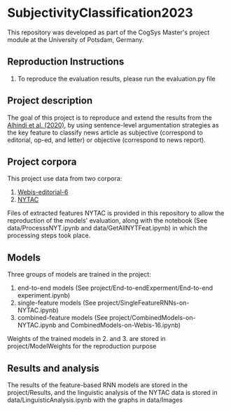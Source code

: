 # SubjectivityClassification2023

This repository was developed as part of the CogSys Master's project module at the University of Potsdam, Germany.

## Reproduction Instructions

1. To reproduce the evaluation results, please run the evaluation.py file

## Project description

The goal of this project is to reproduce and extend the results from the [Alhindi et al. (2020)](https://aclanthology.org/2020.coling-main.540.pdf), by using sentence-level argumentation strategies as the key feature to classify news article as subjective (correspond to editorial, op-ed, and letter) or objective (correspond to news report).

## Project corpora

This project use data from two corpora:
1. [Webis-editorial-6](https://webis.de/data/webis-editorials-16.html)
2. [NYTAC](https://catalog.ldc.upenn.edu/LDC2008T19)

Files of extracted features NYTAC is provided in this repository to allow the reproduction of the models' evaluation, along with the notebook (See data/ProcesssNYT.ipynb and data/GetAllNYTFeat.ipynb) in which the processing steps took place.

## Models
Three groups of models are trained in the project:
1. end-to-end models (See project/End-to-endExperment/End-to-end experiment.ipynb)
2. single-feature models (See project/SingleFeatureRNNs-on-NYTAC.ipynb)
3. combined-feature models (See project/CombinedModels-on-NYTAC.ipynb and CombinedModels-on-Webis-16.ipynb)

Weights of the trained models in 2. and 3. are stored in project/ModelWeights for the reproduction purpose

## Results and analysis
The results of the feature-based RNN models are stored in the project/Results, and the linguistic analysis of the NYTAC data is stored in data/LinguisticAnalysis.ipynb with the graphs in data/Images
